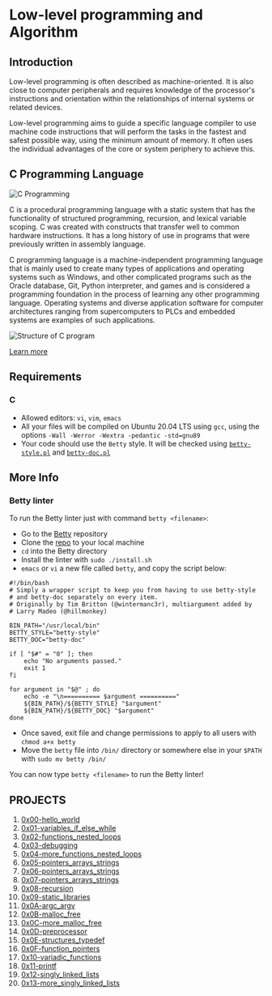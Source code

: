 # Low-level programming and Algorithm
## Introduction
Low-level programming is often described as machine-oriented. It is also close to computer peripherals and requires knowledge of the processor's instructions and orientation within the relationships of internal systems or related devices.

Low-level programming aims to guide a specific language compiler to use machine code instructions that will perform the tasks in the fastest and safest possible way, using the minimum amount of memory. It often uses the individual advantages of the core or system periphery to achieve this. 
## C Programming Language
![C Programming ](https://www.geeksforgeeks.org/wp-content/uploads/Clanguage-768x256.png)

C is a procedural programming language with a static system that has the functionality of structured programming, recursion, and lexical variable scoping. C was created with constructs that transfer well to common hardware instructions. It has a long history of use in programs that were previously written in assembly language. 

C programming language is a machine-independent programming language that is mainly used to create many types of applications and operating systems such as Windows, and other complicated programs such as the Oracle database, Git, Python interpreter, and games and is considered a programming foundation in the process of learning any other programming language. Operating systems and diverse application software for computer architectures ranging from supercomputers to PLCs and embedded systems are examples of such applications.

![Structure of C program](https://media.geeksforgeeks.org/wp-content/cdn-uploads/StructureOfCprogram.png)

[Learn more](https://www.google.com/url?sa=t&rct=j&q=&esrc=s&source=web&cd=&cad=rja&uact=8&ved=2ahUKEwjz9pCBqNj5AhVI4aQKHWp9C28QFnoECAUQAQ&url=https%3A%2F%2Fwww.geeksforgeeks.org%2Fc-programming-language%2F&usg=AOvVaw0d4Ze3JmG2Nr4wVJa7YXk6)

## Requirements
### C
* Allowed editors: `vi`, `vim`, `emacs`
* All your files will be compiled on Ubuntu 20.04 LTS using `gcc`, using the options `-Wall -Werror -Wextra -pedantic -std=gnu89`
* Your code should use the `Betty` style. It will be checked using [`betty-style.pl`](https://github.com/holbertonschool/Betty/blob/master/betty-style.pl) and [`betty-doc.pl`](https://github.com/holbertonschool/Betty/blob/master/betty-doc.pl)
## More Info
### Betty linter
To run the Betty linter just with command `betty <filename>`:

* Go to the [Betty](https://alx-intranet.hbtn.io/rltoken/wQ4sMfsWfxvyfN67Sc11zA) repository
* Clone the [repo](https://alx-intranet.hbtn.io/rltoken/wQ4sMfsWfxvyfN67Sc11zA) to your local machine
* `cd` into the Betty directory
* Install the linter with `sudo ./install.sh`
* `emacs` or `vi` a new file called `betty`, and copy the script below:
```
#!/bin/bash
# Simply a wrapper script to keep you from having to use betty-style
# and betty-doc separately on every item.
# Originally by Tim Britton (@wintermanc3r), multiargument added by
# Larry Madeo (@hillmonkey)

BIN_PATH="/usr/local/bin"
BETTY_STYLE="betty-style"
BETTY_DOC="betty-doc"

if [ "$#" = "0" ]; then
    echo "No arguments passed."
    exit 1
fi

for argument in "$@" ; do
    echo -e "\n========== $argument =========="
    ${BIN_PATH}/${BETTY_STYLE} "$argument"
    ${BIN_PATH}/${BETTY_DOC} "$argument"
done
```
* Once saved, exit file and change permissions to apply to all users with `chmod a+x betty`
* Move the `betty` file into `/bin/` directory or somewhere else in your `$PATH` with `sudo mv betty /bin/`

You can now type `betty <filename>` to run the Betty linter!

## PROJECTS
1. [0x00-hello_world](https://github.com/Danny111111111/alx-low_level_programming/tree/master/0x00-hello_world)
2. [0x01-variables_if_else_while](https://github.com/Danny111111111/alx-low_level_programming/tree/master/0x01-variables_if_else_while)
3. [0x02-functions_nested_loops](https://github.com/Danny111111111/alx-low_level_programming/tree/master/0x02-functions_nested_loops)
4. [0x03-debugging](https://github.com/Danny111111111/alx-low_level_programming/tree/master/0x03-debugging)
5. [0x04-more_functions_nested_loops](https://github.com/Danny111111111/alx-low_level_programming/tree/master/0x04-more_functions_nested_loops)
6. [0x05-pointers_arrays_strings](https://github.com/Danny111111111/alx-low_level_programming/tree/master/0x05-pointers_arrays_strings)
7. [0x06-pointers_arrays_strings](https://github.com/Danny111111111/alx-low_level_programming/tree/master/0x06-pointers_arrays_strings)
8. [0x07-pointers_arrays_strings](https://github.com/Danny111111111/alx-low_level_programming/tree/master/0x07-pointers_arrays_strings)
9. [0x08-recursion](https://github.com/Danny111111111/alx-low_level_programming/tree/master/0x08-recursion)
10. [0x09-static_libraries](https://github.com/Danny111111111/alx-low_level_programming/tree/master/0x09-static_libraries)
11. [0x0A-argc_argv](https://github.com/Danny111111111/alx-low_level_programming/tree/master/0x0A-argc_argv)
12. [0x0B-malloc_free](https://github.com/Danny111111111/alx-low_level_programming/tree/master/0x0B-malloc_free)
13. [0x0C-more_malloc_free](https://github.com/Danny111111111/alx-low_level_programming/tree/master/0x0C-more_malloc_free)
14. [0x0D-preprocessor](https://github.com/Danny111111111/alx-low_level_programming/tree/master/0x0D-preprocessor)
15. [0x0E-structures_typedef](https://github.com/Danny111111111/alx-low_level_programming/tree/master/0x0E-structures_typedef)
16. [0x0F-function_pointers](https://github.com/Danny111111111/alx-low_level_programming/tree/master/0x0F-function_pointers)
17. [0x10-variadic_functions](https://github.com/Danny111111111/alx-low_level_programming/tree/master/0x10-variadic_functions)
18. [0x11-printf](https://github.com/arabiu033/printf)
19. [0x12-singly_linked_lists](https://github.com/Danny111111111/alx-low_level_programming/tree/master/0x12-singly_linked_lists)
20. [0x13-more_singly_linked_lists](https://github.com/Danny111111111/alx-low_level_programming/tree/master/0x13-more_singly_linked_lists)
